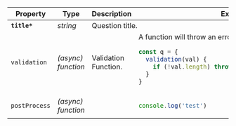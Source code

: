 <table>
 <thead>
  <tr>
   <th>Property</th>
   <th>Type</th>
   <th>Description</th>
   <th>Example</th>
  </tr>
 </thead>
 <tbody>
  <tr>
   <td><strong><code>title*</code></strong></td>
   <td><em>string</em></td>
   <td colspan="2">Question title.</td>
  </tr>
  <tr>
   <td><code>validation</code></td>
   <td><em>(async) function</em></td>
   <td>Validation Function.</td>
   <td>A function will throw an error if validation does not pass.

```js
const q = {
  validation(val) {
    if (!val.length) throw new Error('Name required.')
  }
}
```
  </td>
  </tr>
  <tr>
   <td><code>postProcess</code></td>
   <td><em>(async) function</em></td>
   <td></td>
   <td>

```js
console.log('test')
```
</td>
  </tr>
 </tbody>
</table>
